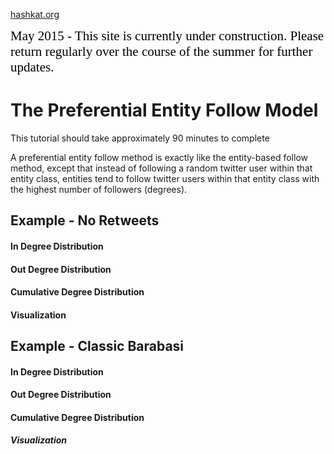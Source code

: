 [hashkat.org](http://hashkat.org)

<span style="color:black; font-family:Georgia; font-size:1.5em;">May 2015 - This site is currently under construction. Please return regularly over the course of the summer for further updates. </span>

# The Preferential Entity Follow Model

This tutorial should take approximately 90 minutes to complete

A preferential entity follow method is exactly like the entity-based follow method, except that instead of following a random twitter user within that entity class,
entities tend to follow twitter users within that entity class with the highest number of followers (degrees).

## Example - No Retweets



#### In Degree Distribution



#### Out Degree Distribution



#### Cumulative Degree Distribution 



#### Visualization



## Example - Classic Barabasi



#### In Degree Distribution



#### Out Degree Distribution



#### Cumulative Degree Distribution



##### Visualization



